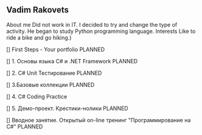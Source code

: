 ## Vadim Rakovets


  About me
Did not work in IT. I decided to try and change the type of activity. He began to study Python programming language.
  Interests
Like to ride a bike and go hiking.)



 
[]  First Steps - Your portfolio                                         PLANNED

[]  1. Основы языка C# и .NET Framework                                  PLANNED

[]  2. C# Unit Тестирование                                              PLANNED

[]  3.Базовые коллекции                                                  PLANNED
                     

[]  4. C# Coding Practice


[]  5. Демо-проект. Крестики-нолики                                      PLANNED

[]  Вводное занятие. Открытый on-line тренинг "Программирование на C#"   PLANNED

